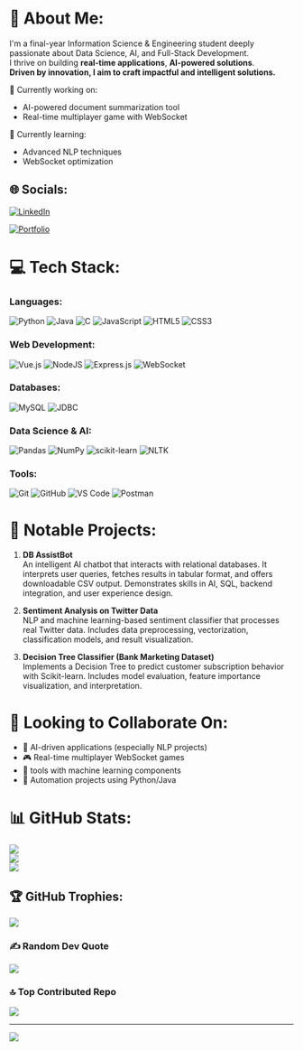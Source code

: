 # 💫 About Me:
I'm a final-year Information Science & Engineering student deeply passionate about Data Science, AI, and Full-Stack Development.  
I thrive on building **real-time applications**, **AI-powered solutions**.  
**Driven by innovation, I aim to craft impactful and intelligent solutions.**

🔭 Currently working on:  
- AI-powered document summarization tool  
- Real-time multiplayer game with WebSocket  

🌱 Currently learning:  
- Advanced NLP techniques  
- WebSocket optimization  

## 🌐 Socials:
[![LinkedIn](https://img.shields.io/badge/LinkedIn-%230077B5.svg?logo=linkedin&logoColor=white)](https://www.linkedin.com/in/aghar-usmankt/)  

[![Portfolio](https://img.shields.io/badge/Portfolio-%23000000.svg?style=for-the-badge&logo=firefox&logoColor=white)](https://aghar-usman.github.io/my-portfolio/)  

# 💻 Tech Stack:
### Languages:
![Python](https://img.shields.io/badge/python-3670A0?style=for-the-badge&logo=python&logoColor=ffdd54) 
![Java](https://img.shields.io/badge/java-%23ED8B00.svg?style=for-the-badge&logo=openjdk&logoColor=white)
![C](https://img.shields.io/badge/c-%2300599C.svg?style=for-the-badge&logo=c&logoColor=white) 
![JavaScript](https://img.shields.io/badge/javascript-%23323330.svg?style=for-the-badge&logo=javascript&logoColor=%23F7DF1E)
![HTML5](https://img.shields.io/badge/html5-%23E34F26.svg?style=for-the-badge&logo=html5&logoColor=white)
![CSS3](https://img.shields.io/badge/css3-%231572B6.svg?style=for-the-badge&logo=css3&logoColor=white)

### Web Development:
![Vue.js](https://img.shields.io/badge/vuejs-%2335495e.svg?style=for-the-badge&logo=vue.js&logoColor=%234FC08D)
![NodeJS](https://img.shields.io/badge/node.js-6DA55F?style=for-the-badge&logo=node.js&logoColor=white)
![Express.js](https://img.shields.io/badge/express.js-%23404d59.svg?style=for-the-badge&logo=express&logoColor=%2361DAFB)
![WebSocket](https://img.shields.io/badge/WebSocket-%23000000.svg?style=for-the-badge&logo=websocket&logoColor=white)

### Databases:
![MySQL](https://img.shields.io/badge/mysql-4479A1.svg?style=for-the-badge&logo=mysql&logoColor=white)
![JDBC](https://img.shields.io/badge/JDBC-%23007396.svg?style=for-the-badge&logo=java&logoColor=white)

### Data Science & AI:
![Pandas](https://img.shields.io/badge/pandas-%23150458.svg?style=for-the-badge&logo=pandas&logoColor=white)
![NumPy](https://img.shields.io/badge/numpy-%23013243.svg?style=for-the-badge&logo=numpy&logoColor=white)
![scikit-learn](https://img.shields.io/badge/scikit--learn-%23F7931E.svg?style=for-the-badge&logo=scikit-learn&logoColor=white)
![NLTK](https://img.shields.io/badge/NLTK-%23000000.svg?style=for-the-badge&logo=python&logoColor=white)

### Tools:
![Git](https://img.shields.io/badge/git-%23F05033.svg?style=for-the-badge&logo=git&logoColor=white)
![GitHub](https://img.shields.io/badge/github-%23121011.svg?style=for-the-badge&logo=github&logoColor=white)
![VS Code](https://img.shields.io/badge/vscode-%23007ACC.svg?style=for-the-badge&logo=visual-studio-code&logoColor=white)
![Postman](https://img.shields.io/badge/Postman-FF6C37?style=for-the-badge&logo=postman&logoColor=white)

# 🚀 Notable Projects:

1. **DB AssistBot**  
   An intelligent AI chatbot that interacts with relational databases. It interprets user queries, fetches results in tabular format, and offers downloadable CSV output. Demonstrates skills in AI, SQL, backend integration, and user experience design.

2. **Sentiment Analysis on Twitter Data**  
   NLP and machine learning-based sentiment classifier that processes real Twitter data. Includes data preprocessing, vectorization, classification models, and result visualization.

3. **Decision Tree Classifier (Bank Marketing Dataset)**  
   Implements a Decision Tree to predict customer subscription behavior with Scikit-learn. Includes model evaluation, feature importance visualization, and interpretation.

# 🤝 Looking to Collaborate On:
- 🎯 AI-driven applications (especially NLP projects)  
- 🎮 Real-time multiplayer WebSocket games  
- 🔐 tools with machine learning components  
- 🤖 Automation projects using Python/Java  

# 📊 GitHub Stats:
![](https://github-readme-stats.vercel.app/api?username=aghar-usman&theme=react&hide_border=false&include_all_commits=false&count_private=false)<br/>
![](https://github-readme-streak-stats.herokuapp.com/?user=aghar-usman&theme=react&hide_border=false)<br/>
![](https://github-readme-stats.vercel.app/api/top-langs/?username=aghar-usman&theme=react&hide_border=false&include_all_commits=false&count_private=false&layout=compact)

## 🏆 GitHub Trophies:
![](https://github-profile-trophy.vercel.app/?username=aghar-usman&theme=radical&no-frame=false&no-bg=true&margin-w=4)

### ✍️ Random Dev Quote
![](https://quotes-github-readme.vercel.app/api?type=horizontal&theme=radical)

### 🔝 Top Contributed Repo
![](https://github-contributor-stats.vercel.app/api?username=aghar-usman&limit=5&theme=dark&combine_all_yearly_contributions=true)

---
[![](https://avatars.githubusercontent.com/u/182309747?s=400&u=418f117f241c770e8c8651568478223d8392f4c6&v=4)](https://visitcount.itsvg.in)

<!-- Proudly created ✍️ by Aghar Usman -->
